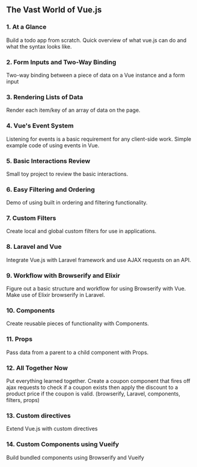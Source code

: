 ## The Vast World of Vue.js

### 1. At a Glance

Build a todo app from scratch. Quick overview of what vue.js can do
and what the syntax looks like.

### 2. Form Inputs and Two-Way Binding

Two-way binding between a piece of data on a Vue instance and a 
form input

### 3. Rendering Lists of Data

Render each item/key of an array of data on the page.

### 4. Vue's Event System

Listening for events is a basic requirement for any client-side work.
Simple example code of using events in Vue.

### 5. Basic Interactions Review

Small toy project to review the basic interactions.

### 6. Easy Filtering and Ordering

Demo of using built in ordering and filtering functionality.

### 7. Custom Filters

Create local and global custom filters for use in applications.

### 8. Laravel and Vue

Integrate Vue.js with Laravel framework and use AJAX requests on an API.


### 9. Workflow with Browserify and Elixir

Figure out a basic structure and workflow for using Browserify with Vue.
Make use of Elixir browserify in Laravel.

### 10. Components

Create reusable pieces of functionality with Components.

### 11. Props

Pass data from a parent to a child component with Props.

### 12. All Together Now

Put everything learned together. Create a coupon component that fires off ajax requests
to check if a coupon exists then apply the discount to a product price if the
coupon is valid. (browserify, Laravel, components, filters, props)

### 13. Custom directives

Extend Vue.js with custom directives

### 14. Custom Components using Vueify

Build bundled components using Browserify and Vueify